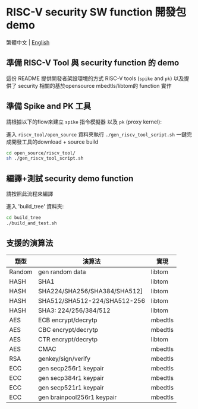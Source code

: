 # RISC-V security SW function 開發包 demo
繁體中文 | [English](README.md)

## 準備 RISC-V Tool 與 security function 的 demo

這份 README 提供開發者架設環境的方式 RISC-V tools (`spike` and `pk`) 
以及提供了 security 相關的基於opensource mbedtls/libtom的 function 實作

## 準備 Spike and PK 工具

請根據以下的flow來建立 `spike` 指令模擬器 以及 `pk` (proxy kernel):

進入 `riscv_tool/open_source` 資料夾執行 `./gen_riscv_tool_script.sh` 
一鍵完成開發工具的download + source build

```bash
cd open_source/riscv_tool/
sh ./gen_riscv_tool_script.sh
```

## 編譯+測試 security demo function
請按照此流程來編譯 

進入 'build_tree' 資料夾:
```bash
cd build_tree
./build_and_test.sh
```

## 支援的演算法
| 類型 | 演算法 | 實現 |
|-------|-------|-------|
| Random | gen random data | libtom |
| HASH | SHA1 | libtom |
| HASH | SHA224/SHA256/SHA384/SHA512] | libtom |
| HASH | SHA512/SHA512-224/SHA512-256 | libtom |
| HASH | SHA3: 224/256/384/512 | libtom |
| AES | ECB encrypt/decrytp | mbedtls |
| AES | CBC encrypt/decrytp | mbedtls |
| AES | CTR encrypt/decrytp | libtom |
| AES | CMAC | mbedtls |
| RSA | genkey/sign/verify | mbedtls |
| ECC | gen secp256r1 keypair | mbedtls |
| ECC | gen secp384r1 keypair | mbedtls |
| ECC | gen secp521r1 keypair | mbedtls |
| ECC | gen brainpool256r1 keypair | mbedtls |
